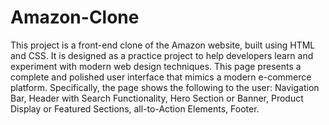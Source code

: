 # Amazon-Clone
This project is a front-end clone of the Amazon website, built using HTML and CSS. It is designed as a practice project to help developers learn and experiment with modern web design techniques.
This page presents a complete and polished user interface that mimics a modern e-commerce platform. Specifically, the page shows the following to the user: Navigation Bar, Header with Search Functionality, Hero Section or Banner, Product Display or Featured Sections, all-to-Action Elements, Footer.
